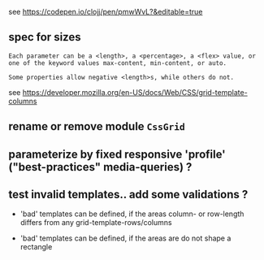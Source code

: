 
see https://codepen.io/clojj/pen/pmwWvL?&editable=true

spec for sizes
-

`Each parameter can be a <length>, a <percentage>, a <flex> value, or one of the keyword values max-content, min-content, or auto.`

`Some properties allow negative <length>s, while others do not.`

see https://developer.mozilla.org/en-US/docs/Web/CSS/grid-template-columns

rename or remove module `CssGrid`
-

parameterize by fixed responsive 'profile' ("best-practices" media-queries) ?
-

test invalid templates.. add some validations ?
-

- 'bad' templates can be defined, if the areas column- or row-length differs from any grid-template-rows/columns 

- 'bad' templates can be defined, if the areas are do not shape a rectangle
